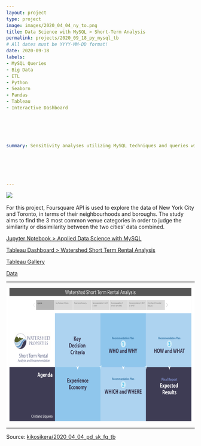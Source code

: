 ```yaml
---
layout: project
type: project
image: images/2020_04_04_ny_to.png
title: Data Science with MySQL > Short-Term Analysis
permalink: projects/2020_09_18_py_mysql_tb
# All dates must be YYYY-MM-DD format!
date: 2020-09-18
labels:
- MySQL Queries
- Big Data
- ETL
- Python
- Seaborn
- Pandas
- Tableau
- Interactive Dashboard





summary: Sensitivity analyses utilizing MySQL techniques and queries will be presented in this Data Science to develop a profitable plan for how Watershed should enter into the short-term rental market.





---
```


<img class="ui image" src="{{ site.baseurl }}/images/2020_04_04_ny_to_pannel.png">

For this project, Foursquare API is used to explore the data of New York City and Toronto, in terms of their neighbourhoods and boroughs. The study aims to find the 3 most common venue categories in order to judge the similarity or dissimilarity between the two cities' data combined.


[Jupyter Notebook > Applied Data Science with MySQL](https://colab.research.google.com/gist/kikosikera/2093dd7e8115a706f587d8c9fbb60a1d/2020_09_18_py_mysql_tb.ipynb?authuser=1)

[Tableau Dashboard > Watershed Short Term Rental Analysis](https://public.tableau.com/profile/cristiano.siqueira#!/vizhome/PresentationWatershedShort-TermRental_16073958243670/FullStory)

[Tableau Gallery](https://public.tableau.com/profile/cristiano.siqueira#!)

[Data](https://github.com/kikosikera/2020_09_18_py_mysql_tb/upload/main/data)

<hr>

 <a href="https://public.tableau.com/views/PresentationWatershedShort-TermRental_16073958243670/FullStory?:language=en&:display_count=y&:origin=viz_share_link" target="_blank">
  <img src="/images/2020_09_18_py_mysql_tb_pannel.png" style="width:714px;height:357px;"/>
 </a>


<hr>

Source: <a href="https://github.com/kikosikera/2020_09_18_py_mysql_tb/upload/main/data"><i class="large github icon"></i>kikosikera/2020_04_04_pd_sk_fq_tb</a>
